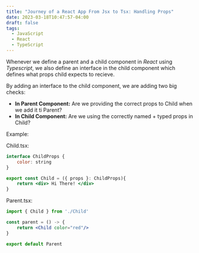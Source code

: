 ```yaml
---
title: "Journey of a React App From Jsx to Tsx: Handling Props"
date: 2023-03-18T10:47:57-04:00
draft: false
tags:
  - JavaScript
  - React
  - TypeScript
---
```


Whenever we define a parent and a child component in *React* using *Typescript*, we
also define an interface in the child component which defines what props child expects to recieve. 

By adding an interface to the child component, we are adding two big checks:

 - **In Parent Component:** Are we providing the correct props to Child when we add it ti Parent? 
 - **In Child Component:** Are we using the correctly named + typed props in Child? 

Example: 

Child.tsx:

```jsx
interface ChildProps {
    color: string
}

export const Child = ({ props }: ChildProps){
    return <div> Hi There! </div>
}
```

Parent.tsx:

```jsx
import { Child } from './Child'

const parent = () -> {
    return <Child color="red"/>
}

export default Parent
```